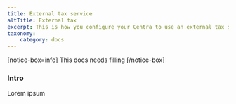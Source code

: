 ```yaml
---
title: External tax service
altTitle: External tax
excerpt: This is how you configure your Centra to use an external tax service
taxonomy:
    category: docs
---
```


[notice-box=info]
This docs needs filling
[/notice-box]

### Intro

Lorem ipsum
